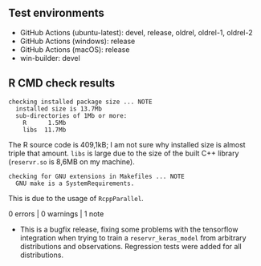 ## Test environments

* GitHub Actions (ubuntu-latest): devel, release, oldrel, oldrel-1, oldrel-2
* GitHub Actions (windows): release
* GitHub Actions (macOS): release
* win-builder: devel

## R CMD check results

    checking installed package size ... NOTE
      installed size is 13.7Mb
      sub-directories of 1Mb or more:
        R      1.5Mb
        libs  11.7Mb

The R source code is 409,1kB; I am not sure why installed size is almost triple that amount.
`libs` is large due to the size of the built C++ library (`reservr.so` is 8,6MB on my machine). 

    checking for GNU extensions in Makefiles ... NOTE
      GNU make is a SystemRequirements.

This is due to the usage of `RcppParallel`.

0 errors | 0 warnings | 1 note

* This is a bugfix release, fixing some problems with the tensorflow integration when trying to train a `reservr_keras_model` from arbitrary distributions and observations. Regression tests were added for all distributions.
